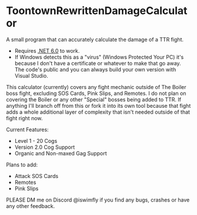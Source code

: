# ToontownRewrittenDamageCalculator
A small program that can accurately calculate the damage of a TTR fight. 

- Requires [.NET 6.0](https://dotnet.microsoft.com/en-us/download) to work.
- If Windows detects this as a "virus" (Windows Protected Your PC) it's because I don't have a certificate or whatever to make that go away. The code's public and you can always build your own version with Visual Studio.

This calculator (currently) covers any fight mechanic outside of The Boiler boss fight, excluding SOS Cards, Pink Slips, and Remotes. 
I do not plan on covering the Boiler or any other "Special" bosses being added to TTR. 
If anything I'll branch off from this or fork it into its own tool because that fight adds a whole additional layer of complexity that isn't needed outside of that fight right now.

Current Features:
- Level 1 - 20 Cogs
- Version 2.0 Cog Support
- Organic and Non-maxed Gag Support

Plans to add:
- Attack SOS Cards
- Remotes
- Pink Slips

PLEASE DM me on Discord @iswimfly if you find any bugs, crashes or have any other feedback.

